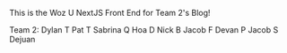 This is the Woz U NextJS Front End for Team 2's Blog!

Team 2:
Dylan T
Pat T
Sabrina Q
Hoa D
Nick B
Jacob F
Devan P
Jacob S
Dejuan
